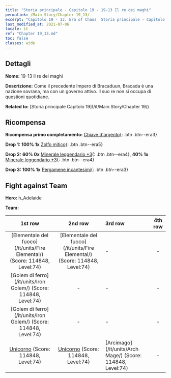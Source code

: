 ```yaml
---
title: "Storia principale - Capitolo 19 - 19-13 Il re dei maghi"
permalink: /Main Story/Chapter 19_13/
excerpt: "Capitolo 19 - 13. Era of Chaos  Storia principale - Capitolo 19_13. 19-13 Il re dei maghi"
last_modified_at: 2021-07-06
locale: it
ref: "Chapter 19_13.md"
toc: false
classes: wide
---
```


## Dettagli

 **Nome:** 19-13 Il re dei maghi

 **Descrizione:** Come il precedente Impero di Bracaduun, Bracada è una nazione sovrana, ma con un governo attivo. Il suo re non si occupa di questioni quotidiane.

 **Related to:** [Storia principale Capitolo 19](/it/Main Story/Chapter 19/)

## Ricompensa

 **Ricompensa primo completamento:** [Chiave d'argento](/ItemsIT/con_693/){: .btn .btn--era3}

 **Drop 1:** **100% 1x** [Zolfo mitico](/ItemsIT/mat_64/){: .btn .btn--era5}

 **Drop 2:** **60% 0x** [Minerale leggendario +3](/ItemsIT/mat_54/){: .btn .btn--era4}, **40% 1x** [Minerale leggendario +3](/ItemsIT/mat_54/){: .btn .btn--era4}

 **Drop 3:** **100% 1x** [Pergamene incantesimi](/ItemsIT/con_694/){: .btn .btn--era3}


## Fight against Team
 **Hero:** h_Adelaide

 **Team:**


  | 1st row | 2nd row | 3rd row | 4th row |
  |:----:|:----:|:----|:----:|
  | [Elementale del fuoco](/it/units/Fire Elemental/) (Score: 114848, Level:74)  | [Elementale del fuoco](/it/units/Fire Elemental/) (Score: 114848, Level:74)  | - | - |
  | [Golem di ferro](/it/units/Iron Golem/) (Score: 114848, Level:74)  | - | - | - |
  | [Golem di ferro](/it/units/Iron Golem/) (Score: 114848, Level:74)  | - | - | - |
  | [Unicorno](/it/units/Unicorn/) (Score: 114848, Level:74)  | [Unicorno](/it/units/Unicorn/) (Score: 114848, Level:74)  | [Arcimago](/it/units/Arch Mage/) (Score: 114848, Level:74)  | - |


